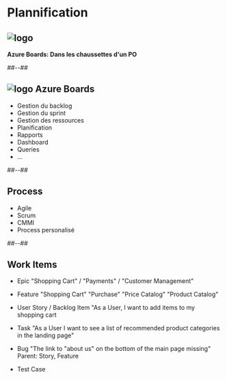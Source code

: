 <!-- .slide: class="transition bg-green" -->
# Plannification
## ![logo](./assets/images/services/boards/logo.svg)
**Azure Boards: Dans les chaussettes d'un PO**

##--##
## ![logo](./assets/images/services/boards/logo.svg) Azure Boards

- Gestion du backlog
- Gestion du sprint
- Gestion des ressources
- Planification
- Rapports
- Dashboard
- Queries
- ...

##--##
## Process

- Agile                 
- Scrum
- CMMI
- Process personalisé

##--##
## Work Items

- Epic
    "Shopping Cart" / "Payments" / "Customer Management"        
- Feature
    "Shopping Cart"
        "Purchase"
        "Price Catalog"
        "Product Catalog"
- User Story / Backlog Item
    "As a User, I want to add items to my shopping cart
- Task
    "As a User I want to see a list of recommended product categories in the landing page"
- Bug
    "The link to "about us" on the bottom of the main page missing"
    Parent: Story, Feature

- Test Case


